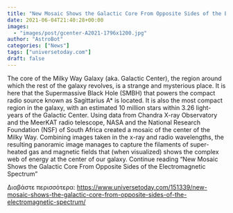```yaml
---
title: "New Mosaic Shows the Galactic Core From Opposite Sides of the Electromagnetic Spectrum"
date: 2021-06-04T21:40:28+00:00
images:
  - "images/post/gcenter-A2021-1796x1200.jpg"
author: "AstroBot"
categories: ["News"]
tags: ["universetoday.com"]
draft: false
---
```


The core of the Milky Way Galaxy (aka. Galactic Center), the region around which the rest of the galaxy revolves, is a strange and mysterious place. It is here that the Supermassive Black Hole (SMBH) that powers the compact radio source known as Sagittarius A* is located. It is also the most compact region in the galaxy, with an estimated 10 million stars within 3.26 light-years of the Galactic Center.  Using data from Chandra X-ray Observatory and the MeerKAT radio telescope, NASA and the National Research Foundation (NSF) of South Africa created a mosaic of the center of the Milky Way. Combining images taken in the x-ray and radio wavelengths, the resulting panoramic image manages to capture the filaments of super-heated gas and magnetic fields that (when visualized) shows the complex web of energy at the center of our galaxy. Continue reading “New Mosaic Shows the Galactic Core From Opposite Sides of the Electromagnetic Spectrum” 

Διαβάστε περισσότερα: https://www.universetoday.com/151339/new-mosaic-shows-the-galactic-core-from-opposite-sides-of-the-electromagnetic-spectrum/
